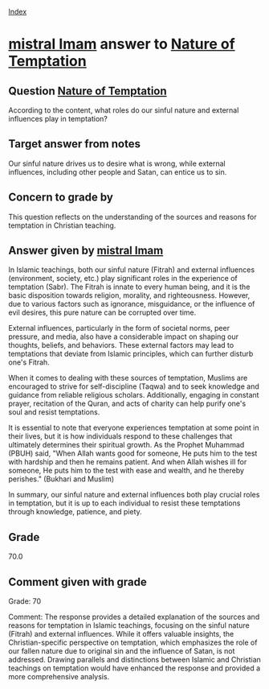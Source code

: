 
[Index](../../index.md)
# [mistral Imam](../../answering_models/mistral_Imam.md) answer to [Nature of Temptation](../../questions/Nature_of_Temptation.md)

## Question [Nature of Temptation](../../questions/Nature_of_Temptation.md)
According to the content, what roles do our sinful nature and external influences play in temptation?

## Target answer from notes
Our sinful nature drives us to desire what is wrong, while external influences, including other people and Satan, can entice us to sin.

## Concern to grade by
This question reflects on the understanding of the sources and reasons for temptation in Christian teaching.

## Answer given by [mistral Imam](../../answering_models/mistral_Imam.md)
 In Islamic teachings, both our sinful nature (Fitrah) and external influences (environment, society, etc.) play significant roles in the experience of temptation (Sabr). The Fitrah is innate to every human being, and it is the basic disposition towards religion, morality, and righteousness. However, due to various factors such as ignorance, misguidance, or the influence of evil desires, this pure nature can be corrupted over time.

External influences, particularly in the form of societal norms, peer pressure, and media, also have a considerable impact on shaping our thoughts, beliefs, and behaviors. These external factors may lead to temptations that deviate from Islamic principles, which can further disturb one's Fitrah.

When it comes to dealing with these sources of temptation, Muslims are encouraged to strive for self-discipline (Taqwa) and to seek knowledge and guidance from reliable religious scholars. Additionally, engaging in constant prayer, recitation of the Quran, and acts of charity can help purify one's soul and resist temptations.

It is essential to note that everyone experiences temptation at some point in their lives, but it is how individuals respond to these challenges that ultimately determines their spiritual growth. As the Prophet Muhammad (PBUH) said, "When Allah wants good for someone, He puts him to the test with hardship and then he remains patient. And when Allah wishes ill for someone, He puts him to the test with ease and wealth, and he thereby perishes." (Bukhari and Muslim)

In summary, our sinful nature and external influences both play crucial roles in temptation, but it is up to each individual to resist these temptations through knowledge, patience, and piety.

## Grade
70.0

## Comment given with grade
Grade: 70

Comment: The response provides a detailed explanation of the sources and reasons for temptation in Islamic teachings, focusing on the sinful nature (Fitrah) and external influences. While it offers valuable insights, the Christian-specific perspective on temptation, which emphasizes the role of our fallen nature due to original sin and the influence of Satan, is not addressed. Drawing parallels and distinctions between Islamic and Christian teachings on temptation would have enhanced the response and provided a more comprehensive analysis.
